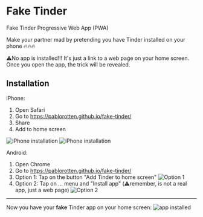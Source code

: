 # Fake Tinder

Fake Tinder Progressive Web App (PWA)

Make your partner mad by pretending you have Tinder installed on your phone 🔥🔥🔥

⚠️No app is installed!!!️ It's just a link to a web page on your home screen. Once you open the app, the trick will be revealed.

## Installation

iPhone:
1. Open Safari 
2. Go to https://pablorotten.github.io/fake-tinder/
3. Share 
4. Add to home screen

![iPhone installation](images/iphone-installation-1.jpeg)
![iPhone installation](images/iphone-installation-2.jpeg)

Android:
1. Open Chrome
2. Go to https://pablorotten.github.io/fake-tinder/
3. Option 1: Tap on the button "Add Tinder to home screen"
![Option 1](images/android-installation-1.jpeg)
4. Option 2: Tap on ... menu and "Install app" (⚠️remember, is not a real app, just a web page)
![Option 2](images/android-installation-2.jpeg)
-----
Now you have your **fake** Tinder app on your home screen:
![app installed](images/result.jpeg)


